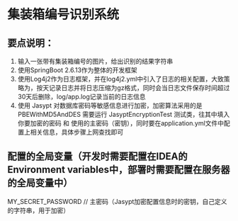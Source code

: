 # 集装箱编号识别系统

## 要点说明：
1. 输入一张带有集装箱编号的图片，给出识别的结果字符串
2. 使用SpringBoot 2.6.13作为整体的开发框架
3. 使用Log4j2作为日志框架，并在log4j2.yml中引入了日志的相关配置，大致策略为，按天记录日志并将日志压缩为gz格式，同时会当日志文件保存时间超过30天后删除，log/app.log记录当前的日志信息
4. 使用 Jasypt 对数据库密码等敏感信息进行加密，加密算法采用的是 PBEWithMD5AndDES 需要运行 JasyptEncryptionTest 测试类，往其中填入
你要加密的密码 和 使用的主密码（密钥），同时要在application.yml文件中配置上相关信息，具体步骤上网查找即可


## 配置的全局变量（开发时需要配置在IDEA的Environment variables中，部署时需要配置在服务器的全局变量中）
MY_SECRET_PASSWORD // 主密码（Jasypt加密配置信息时的密钥，自己定义的字符串，用于加密）
